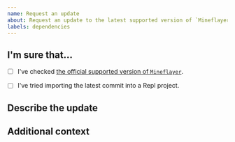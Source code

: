 ```yaml
---
name: Request an update
about: Request an update to the latest supported version of `Mineflayer`.
labels: dependencies
---
```



## I'm sure that...
- [ ] I've checked [the official supported version of `Mineflayer`](https://github.com/PrismarineJS/mineflayer#features).
- [ ] I've tried importing the latest commit into a Repl project.


## Describe the update
<!--
A clear and concise description of what the update is.
EX: Please update `Mineflayer` to the official supported version `1.20.1`.
-->


## Additional context
<!-- Add any other context about the bug here. -->
